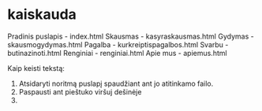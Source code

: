 # kaiskauda

Pradinis puslapis - index.html
Skausmas - kasyraskausmas.html
Gydymas - skausmogydymas.html
Pagalba - kurkreiptispagalbos.html
Svarbu - butinazinoti.html
Renginiai - renginiai.html
Apie mus - apiemus.html

Kaip keisti tekstą:
1. Atsidaryti noritmą puslapį spaudžiant ant jo atitinkamo failo.
2. Paspausti ant pieštuko viršuj dešinėje
3. 
